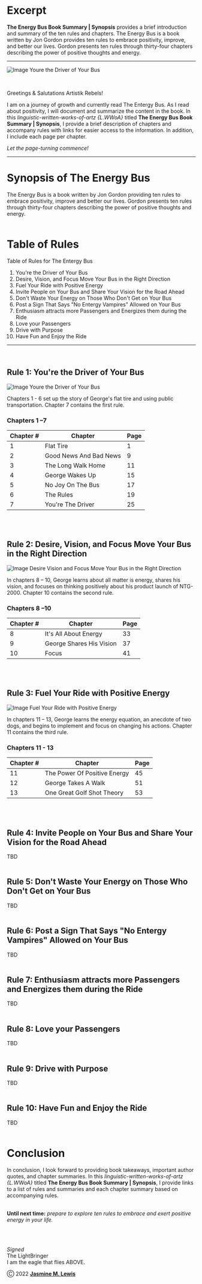 # Excerpt 

**The Energy Bus Book Summary | Synopsis** provides a brief introduction and summary of the ten rules and chapters. The Energy Bus is a book written by Jon Gordon provides ten rules to embrace positivity, improve, and better our lives. Gordon presents ten rules through thirty-four chapters describing the power of positive thoughts and energy.

---

![Image Youre the Driver of Your Bus](https://github.com/jasmineMLewis/Linguistic-Written-Works-Of-Artz/blob/The-Energy-Bus-Book/the-energy-bus-book/assets/the-energy-bus-book-summary-synopsis.png)

<br/> 

Greetings & Salutations Artistik Rebels! 
<br/> 

I am on a journey of growth and currently read The Entergy Bus. As I read about positivity, I will document and summarize the content in the book. In this *linguistic-written-works-of-artz {L.WWoA}* titled **The Energy Bus Book Summary | Synopsis**, I provide a brief description of chapters and accompany rules with links for easier access to the information. In addition, I include each page per chapter. 
<br/> 

*Let the page-turning commence!* 

---



# Synopsis of The Energy Bus 
The Energy Bus is a book written by Jon Gordon providing ten rules to embrace positivity, improve and better our lives. Gordon presents ten rules through thirty-four chapters describing the power of positive thoughts and energy. 
<br/> 
<br/> 

 
# Table of Rules 
Table of Rules for The Entergy Bus 

1. You're the Driver of Your Bus
2. Desire, Vision, and Focus Move Your Bus in the Right Direction
3. Fuel Your Ride with Positive Energy
4. Invite People on Your Bus and Share Your Vision for the Road Ahead
5. Don't Waste Your Energy on Those Who Don't Get on Your Bus
6. Post a Sign That Says "No Entergy Vampires" Allowed on Your Bus
7. Enthusiasm attracts more Passengers and Energizes them during the Ride
8. Love your Passengers
9. Drive with Purpose
10. Have Fun and Enjoy the Ride

---
<br/> 

## Rule 1: You're the Driver of Your Bus

![Image Youre the Driver of Your Bus](https://github.com/jasmineMLewis/Linguistic-Written-Works-Of-Artz/blob/The-Energy-Bus-Book/the-energy-bus-book/assets/the-energy-bus-book-summary-rule-1.png)

Chapters 1 - 6 set up the story of George's flat tire and using public transportation. Chapter 7 contains the first rule.
<br/> 

### Chapters 1 –7 
|  Chapter # | Chapter | Page |
| --------------- | --------------- | --------------- |
| 1 | Flat Tire | 1 |
| 2  | Good News And Bad News | 9 |
| 3 | The Long Walk Home  | 11 |
| 4 | George Wakes Up  | 15 |
| 5 | No Joy On The Bus  | 17 |
| 6 | The Rules | 19 |
| 7 | You're The Driver | 25 |

<br/> 
<br/> 

## Rule 2: Desire, Vision, and Focus Move Your Bus in the Right Direction

![Image Desire Vision and Focus Move Your Bus in the Right Direction](https://github.com/jasmineMLewis/Linguistic-Written-Works-Of-Artz/blob/The-Energy-Bus-Book/the-energy-bus-book/assets/the-energy-bus-book-summary-rule-2.png)

In chapters 8 – 10, George learns about all matter is energy, shares his vision, and focuses on thinking positively about his product launch of NTG-2000. Chapter 10 contains the second rule.
<br/> 

### Chapters 8 –10 
|  Chapter # | Chapter | Page |
| --------------- | --------------- | --------------- |
| 8 | It's All About Energy | 33 |
| 9 | George Shares His Vision | 37 |
| 10 | Focus | 41 |

<br/> 
<br/>  

## Rule 3: Fuel Your Ride with Positive Energy

![Image Fuel Your Ride with Positive Energy](https://github.com/jasmineMLewis/Linguistic-Written-Works-Of-Artz/blob/The-Energy-Bus-Book/the-energy-bus-book/assets/the-energy-bus-book-summary-rule-3.png)

In chapters 11 – 13, George learns the energy equation, an anecdote of two dogs, and begins to implement and focus on changing his actions. Chapter 11 contains the third rule.
<br/>

### Chapters 11 - 13
|  Chapter # | Chapter | Page |
| --------------- | --------------- | --------------- |
| 11 | The Power Of Positive Energy | 45 |
| 12 | George Takes A Walk | 51 |
| 13 | One Great Golf Shot Theory | 53 |
 
<br/>
<br/>  

## Rule 4: Invite People on Your Bus and Share Your Vision for the Road Ahead
TBD
<br/>
<br/> 

## Rule 5: Don't Waste Your Energy on Those Who Don't Get on Your Bus
TBD
<br/>
<br/> 

## Rule 6: Post a Sign That Says "No Entergy Vampires" Allowed on Your Bus
TBD
<br/>
<br/>

## Rule 7: Enthusiasm attracts more Passengers and Energizes them during the Ride
TBD
<br/> 
<br/>

## Rule 8: Love your Passengers
TBD 
<br/> 
<br/>

## Rule 9: Drive with Purpose
TBD 
<br/> 
<br/>

## Rule 10: Have Fun and Enjoy the Ride
TBD 
<br/> 
<br/>

# Conclusion 

In conclusion, I look forward to providing book takeaways, important author quotes, and chapter summaries.  In this *linguistic-written-works-of-artz {L.WWoA}* titled **The Energy Bus Book Summary | Synopsis**, I provide links to a list of rules and summaries and each chapter summary based on accompanying rules. 
<br/> 
<br/> 

**Until next time:**  *prepare to explore ten rules to embrace and exert positive energy in your life.* 

<br/> 
<br/>

*Signed*<br/> 
The LightBringer<br/> 
I am the eagle that flies ABOVE. 
<br/> 


Ⓒ 2022 [**Jasmine M. Lewis**]( https://jasminemonquie.tech/) 
